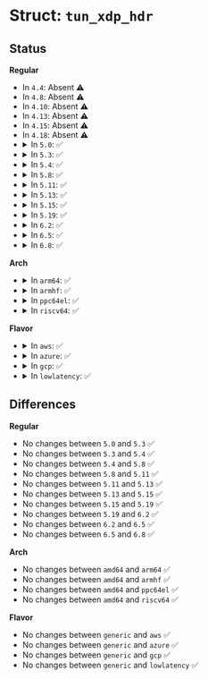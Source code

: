 # Struct: <code>tun_xdp_hdr</code>

## Status
<b>Regular</b>
<ul>
<li>
In <code>4.4</code>: Absent ⚠️
</li>
<li>
In <code>4.8</code>: Absent ⚠️
</li>
<li>
In <code>4.10</code>: Absent ⚠️
</li>
<li>
In <code>4.13</code>: Absent ⚠️
</li>
<li>
In <code>4.15</code>: Absent ⚠️
</li>
<li>
In <code>4.18</code>: Absent ⚠️
</li>
<li>
<details>
<summary>In <code>5.0</code>: ✅</summary>

```c
struct tun_xdp_hdr {
    int buflen;
    struct virtio_net_hdr gso;
};
```
</details>
</li>
<li>
<details>
<summary>In <code>5.3</code>: ✅</summary>

```c
struct tun_xdp_hdr {
    int buflen;
    struct virtio_net_hdr gso;
};
```
</details>
</li>
<li>
<details>
<summary>In <code>5.4</code>: ✅</summary>

```c
struct tun_xdp_hdr {
    int buflen;
    struct virtio_net_hdr gso;
};
```
</details>
</li>
<li>
<details>
<summary>In <code>5.8</code>: ✅</summary>

```c
struct tun_xdp_hdr {
    int buflen;
    struct virtio_net_hdr gso;
};
```
</details>
</li>
<li>
<details>
<summary>In <code>5.11</code>: ✅</summary>

```c
struct tun_xdp_hdr {
    int buflen;
    struct virtio_net_hdr gso;
};
```
</details>
</li>
<li>
<details>
<summary>In <code>5.13</code>: ✅</summary>

```c
struct tun_xdp_hdr {
    int buflen;
    struct virtio_net_hdr gso;
};
```
</details>
</li>
<li>
<details>
<summary>In <code>5.15</code>: ✅</summary>

```c
struct tun_xdp_hdr {
    int buflen;
    struct virtio_net_hdr gso;
};
```
</details>
</li>
<li>
<details>
<summary>In <code>5.19</code>: ✅</summary>

```c
struct tun_xdp_hdr {
    int buflen;
    struct virtio_net_hdr gso;
};
```
</details>
</li>
<li>
<details>
<summary>In <code>6.2</code>: ✅</summary>

```c
struct tun_xdp_hdr {
    int buflen;
    struct virtio_net_hdr gso;
};
```
</details>
</li>
<li>
<details>
<summary>In <code>6.5</code>: ✅</summary>

```c
struct tun_xdp_hdr {
    int buflen;
    struct virtio_net_hdr gso;
};
```
</details>
</li>
<li>
<details>
<summary>In <code>6.8</code>: ✅</summary>

```c
struct tun_xdp_hdr {
    int buflen;
    struct virtio_net_hdr gso;
};
```
</details>
</li>
</ul>
<b>Arch</b>
<ul>
<li>
<details>
<summary>In <code>arm64</code>: ✅</summary>

```c
struct tun_xdp_hdr {
    int buflen;
    struct virtio_net_hdr gso;
};
```
</details>
</li>
<li>
<details>
<summary>In <code>armhf</code>: ✅</summary>

```c
struct tun_xdp_hdr {
    int buflen;
    struct virtio_net_hdr gso;
};
```
</details>
</li>
<li>
<details>
<summary>In <code>ppc64el</code>: ✅</summary>

```c
struct tun_xdp_hdr {
    int buflen;
    struct virtio_net_hdr gso;
};
```
</details>
</li>
<li>
<details>
<summary>In <code>riscv64</code>: ✅</summary>

```c
struct tun_xdp_hdr {
    int buflen;
    struct virtio_net_hdr gso;
};
```
</details>
</li>
</ul>
<b>Flavor</b>
<ul>
<li>
<details>
<summary>In <code>aws</code>: ✅</summary>

```c
struct tun_xdp_hdr {
    int buflen;
    struct virtio_net_hdr gso;
};
```
</details>
</li>
<li>
<details>
<summary>In <code>azure</code>: ✅</summary>

```c
struct tun_xdp_hdr {
    int buflen;
    struct virtio_net_hdr gso;
};
```
</details>
</li>
<li>
<details>
<summary>In <code>gcp</code>: ✅</summary>

```c
struct tun_xdp_hdr {
    int buflen;
    struct virtio_net_hdr gso;
};
```
</details>
</li>
<li>
<details>
<summary>In <code>lowlatency</code>: ✅</summary>

```c
struct tun_xdp_hdr {
    int buflen;
    struct virtio_net_hdr gso;
};
```
</details>
</li>
</ul>

## Differences
<b>Regular</b>
<ul>
<li>
No changes between <code>5.0</code> and <code>5.3</code> ✅
</li>
<li>
No changes between <code>5.3</code> and <code>5.4</code> ✅
</li>
<li>
No changes between <code>5.4</code> and <code>5.8</code> ✅
</li>
<li>
No changes between <code>5.8</code> and <code>5.11</code> ✅
</li>
<li>
No changes between <code>5.11</code> and <code>5.13</code> ✅
</li>
<li>
No changes between <code>5.13</code> and <code>5.15</code> ✅
</li>
<li>
No changes between <code>5.15</code> and <code>5.19</code> ✅
</li>
<li>
No changes between <code>5.19</code> and <code>6.2</code> ✅
</li>
<li>
No changes between <code>6.2</code> and <code>6.5</code> ✅
</li>
<li>
No changes between <code>6.5</code> and <code>6.8</code> ✅
</li>
</ul>
<b>Arch</b>
<ul>
<li>
No changes between <code>amd64</code> and <code>arm64</code> ✅
</li>
<li>
No changes between <code>amd64</code> and <code>armhf</code> ✅
</li>
<li>
No changes between <code>amd64</code> and <code>ppc64el</code> ✅
</li>
<li>
No changes between <code>amd64</code> and <code>riscv64</code> ✅
</li>
</ul>
<b>Flavor</b>
<ul>
<li>
No changes between <code>generic</code> and <code>aws</code> ✅
</li>
<li>
No changes between <code>generic</code> and <code>azure</code> ✅
</li>
<li>
No changes between <code>generic</code> and <code>gcp</code> ✅
</li>
<li>
No changes between <code>generic</code> and <code>lowlatency</code> ✅
</li>
</ul>
